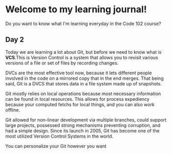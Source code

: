 # Welcome to my learning journal!
Do you want to know what I'm learning everyday in the Code 102 course?


## Day 2

Today we are learning a lot about Git, but before we need to know what is **VCS**.This is Version Control is a system that allows you to revisit various versions of a file or set of files by recording changes.

DVCs are the most effective tool now, because it lets different people involved in the code on a mirrored copy that in the end merges. That being said, Git is a DVCS that stores data in a file system made up of snapshots.

Git mostly relies on local operations because most necessary information can be found in local resources. This allows for process expediency because your computed fetchs for local things, and you can also work offline.

Git allowed for non-linear development via multiple branches, could support large projects, possessed strong mechanisms preventing corruption, and had a simple design. Since its launch in 2005, Git has become one of the most utilized Version Control Systems in the world.

You can personalize your Git however you want
